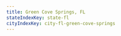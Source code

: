 ```yaml
---
title: Green Cove Springs, FL
stateIndexKey: state-fl
cityIndexKey: city-fl-green-cove-springs
---
```

